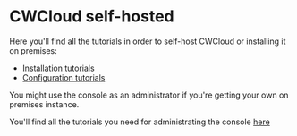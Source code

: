 # CWCloud self-hosted

Here you'll find all the tutorials in order to self-host CWCloud or installing it on premises:

* [Installation tutorials](./installation/README.md)
* [Configuration tutorials](./configuration/README.md)

You might use the console as an administrator if you're getting your own on premises instance.

You'll find all the tutorials you need for administrating the console [here](../console/admin/README.md)
